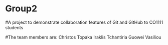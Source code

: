 # Group2
#A project to demonstrate collaboration features of Git and GitHub to CO1111 students

#The team members are:
Christos Topaka
Iraklis Tchantiria
Guowei Vasiliou
